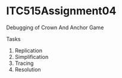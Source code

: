 # ITC515Assignment04

Debugging of Crown And Anchor Game

Tasks

1) Replication
2) Simplification
3) Tracing
4) Resolution
